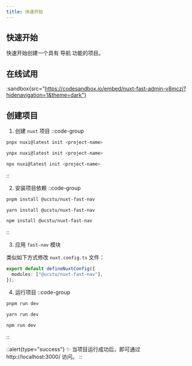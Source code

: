 ```yaml
---
title: 快速开始
---
```


## 快速开始

快速开始创建一个具有 导航 功能的项目。

## 在线试用

:sandbox{src="https://codesandbox.io/embed/nuxt-fast-admin-v8mczj?hidenavigation=1&theme=dark"}

## 创建项目

1. 创建 `nuxt` 项目
   ::code-group

```bash [Pnpm]
pnpx nuxi@latest init <project-name>
```

```bash [Yarn]
ynpx nuxi@latest init <project-name>
```

```bash [NPM]
npx nuxi@latest init <project-name>
```

::

2. 安装项目依赖
   ::code-group

```bash [Pnpm]
pnpm install @ucstu/nuxt-fast-nav
```

```bash [Yarn]
yarn install @ucstu/nuxt-fast-nav
```

```bash [NPM]
npm install @ucstu/nuxt-fast-nav
```

::

3. 应用 `fast-nav` 模块

类似如下方式修改 `nuxt.config.ts` 文件：

```ts
export default defineNuxtConfig({
  modules: ["@ucstu/nuxt-fast-nav"],
});
```

4. 运行项目
   ::code-group

```bash [Pnpm]
pnpm run dev
```

```bash [Yarn]
yarn run dev
```

```bash [NPM]
npm run dev
```

::

::alert{type="success"}
✨ 当项目运行成功后，即可通过 http://localhost:3000/ 访问。
::
